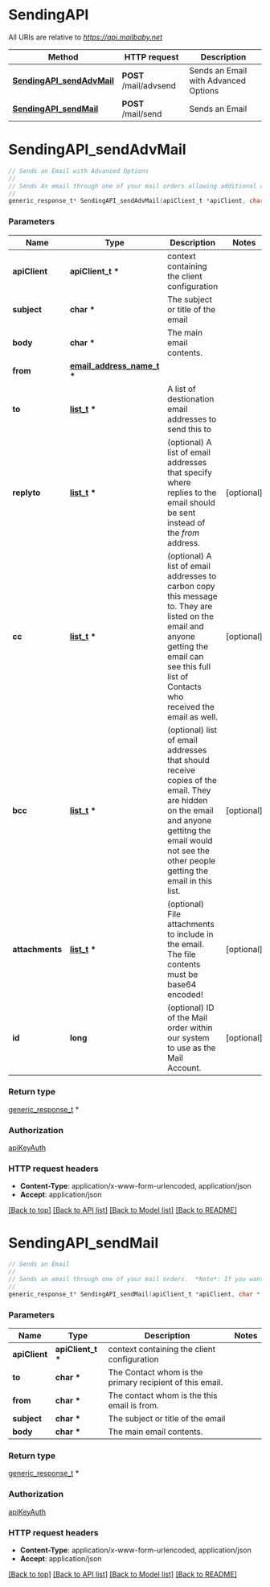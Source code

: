 # SendingAPI

All URIs are relative to *https://api.mailbaby.net*

Method | HTTP request | Description
------------- | ------------- | -------------
[**SendingAPI_sendAdvMail**](SendingAPI.md#SendingAPI_sendAdvMail) | **POST** /mail/advsend | Sends an Email with Advanced Options
[**SendingAPI_sendMail**](SendingAPI.md#SendingAPI_sendMail) | **POST** /mail/send | Sends an Email


# **SendingAPI_sendAdvMail**
```c
// Sends an Email with Advanced Options
//
// Sends An email through one of your mail orders allowing additional options such as file attachments, cc, bcc, etc.
//
generic_response_t* SendingAPI_sendAdvMail(apiClient_t *apiClient, char * subject, char * body, email_address_name_t * from, list_t * to, list_t * replyto, list_t * cc, list_t * bcc, list_t * attachments, long id);
```

### Parameters
Name | Type | Description  | Notes
------------- | ------------- | ------------- | -------------
**apiClient** | **apiClient_t \*** | context containing the client configuration |
**subject** | **char \*** | The subject or title of the email | 
**body** | **char \*** | The main email contents. | 
**from** | **[email_address_name_t](email_address_name.md) \*** |  | 
**to** | **[list_t](email_address_name.md) \*** | A list of destionation email addresses to send this to | 
**replyto** | **[list_t](email_address_name.md) \*** | (optional) A list of email addresses that specify where replies to the email should be sent instead of the _from_ address. | [optional] 
**cc** | **[list_t](email_address_name.md) \*** | (optional) A list of email addresses to carbon copy this message to.  They are listed on the email and anyone getting the email can see this full list of Contacts who received the email as well. | [optional] 
**bcc** | **[list_t](email_address_name.md) \*** | (optional) list of email addresses that should receive copies of the email.  They are hidden on the email and anyone gettitng the email would not see the other people getting the email in this list. | [optional] 
**attachments** | **[list_t](mail_attachment.md) \*** | (optional) File attachments to include in the email.  The file contents must be base64 encoded! | [optional] 
**id** | **long** | (optional)  ID of the Mail order within our system to use as the Mail Account. | [optional] 

### Return type

[generic_response_t](generic_response.md) *


### Authorization

[apiKeyAuth](../README.md#apiKeyAuth)

### HTTP request headers

 - **Content-Type**: application/x-www-form-urlencoded, application/json
 - **Accept**: application/json

[[Back to top]](#) [[Back to API list]](../README.md#documentation-for-api-endpoints) [[Back to Model list]](../README.md#documentation-for-models) [[Back to README]](../README.md)

# **SendingAPI_sendMail**
```c
// Sends an Email
//
// Sends an email through one of your mail orders.  *Note*: If you want to send to multiple recipients or use file attachments use the advsend (Advanced Send) call instead. 
//
generic_response_t* SendingAPI_sendMail(apiClient_t *apiClient, char * to, char * from, char * subject, char * body);
```

### Parameters
Name | Type | Description  | Notes
------------- | ------------- | ------------- | -------------
**apiClient** | **apiClient_t \*** | context containing the client configuration |
**to** | **char \*** | The Contact whom is the primary recipient of this email. | 
**from** | **char \*** | The contact whom is the this email is from. | 
**subject** | **char \*** | The subject or title of the email | 
**body** | **char \*** | The main email contents. | 

### Return type

[generic_response_t](generic_response.md) *


### Authorization

[apiKeyAuth](../README.md#apiKeyAuth)

### HTTP request headers

 - **Content-Type**: application/x-www-form-urlencoded, application/json
 - **Accept**: application/json

[[Back to top]](#) [[Back to API list]](../README.md#documentation-for-api-endpoints) [[Back to Model list]](../README.md#documentation-for-models) [[Back to README]](../README.md)

